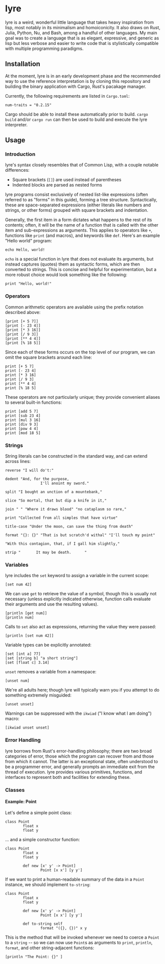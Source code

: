 # lyre

lyre is a weird, wonderful little language that takes heavy inspiration from
lisp, most notably in its minimalism and homoiconicity. It also draws on Rust,
Julia, Python, Nu, and Bash, among a handful of other languages. My main goal
was to create a language that is as elegant, expressive, and generic as lisp
but less verbose and easier to write code that is stylistically compatible with
multiple programming paradigms.

## Installation

At the moment, lyre is in an early development phase and the recommended way to
use the reference interpretation is by cloning this repository and building the
binary application with Cargo, Rust's pacakage manager.

Currently, the following requirements are listed in `Cargo.toml`:

```
num-traits = "0.2.15"
```

Cargo should be able to install these automatically prior to build. `cargo
build` and/or `cargo run` can then be used to build and execute the lyre
interpreter.

## Usage

### Introduction

lyre's syntax closely resembles that of Common Lisp, with a couple notable
differences:

- Square brackets (`[]`) are used instead of parentheses
- Indented blocks are parsed as nested forms

lyre programs consist exclusively of nested list-like expressions (often
referred to as "forms" in this guide), forming a tree structure. Syntactically,
these are space-separated expressions (either literals like numbers and
strings, or other forms) grouped with square brackets and indentation.

Generally, the first item in a form dictates what happens to the rest of its
contents; often, it will be the name of a function that is called with the
other item and sub-expressions as arguments. This applies to operators like
`+`, functions like `print` (and macros), and keywords like `def`. Here's an
example "Hello world" program:

```
echo Hello, world!
```

`echo` is a special function in lyre that does not evaluate its arguments, but
instead captures (quotes) them as syntactic forms, which are then converted to
strings. This is concise and helpful for experimentation, but a more robust
choice would look something like the following:

```
print "Hello, world!"
```

### Operators

Common arithmetic operators are available using the prefix notation described
above:

```
[print [+ 5 7]]
[print [- 23 4]]
[print [* 3 16]]
[print [/ 9 3]]
[print [** 4 4]]
[print [% 18 5]]
```

Since each of these forms occurs on the top level of our program, we can omit
the square brackets around each line:

```
print [+ 5 7]
print [- 23 4]
print [* 3 16]
print [/ 9 3]
print [** 4 4]
print [% 18 5]
```

These operators are not particularly unique; they provide convenient aliases to
several built-in functions:

```
print [add 5 7]
print [sub 23 4]
print [mul 3 16]
print [div 9 3]
print [pow 4 4]
print [mod 18 5]
```

### Strings

String literals can be constructed in the standard way, and can extend across
lines:

```
reverse "I will do't:"

dedent "And, for the purpose,
				I'll anoint my sword."

split "I bought an unction of a mountebank,"

slice "So mortal, that but dip a knife in it,"

join " " "Where it draws blood" "no cataplasm so rare,"

print "Collected from all simples that have virtue"

title-case "Under the moon, can save the thing from death"

format "{}: {}" "That is but scratch'd withal" "I'll touch my point"

"With this contagion, that, if I gall him slightly,"

strip "       It may be death.      "
```

### Variables

lyre includes the `set` keyword to assign a variable in the current scope:

```
[set num 42]
```

We can use `get` to retrieve the value of a symbol, though this is usually not
necessary (unless explicitly indicated otherwise, function calls evaluate their
arguments and use the resulting values).

```
[println [get num]]
[println num]
```

Calls to `set` also act as expressions, returning the value they were passed:

```
[println [set num 42]]
```

Variable types can be explicitly annotated:

```
[set [int a] 77]
[set [string b] "a short string"]
[set [float c] 3.14]
```

`unset` removes a variable from a namespace:

```
[unset num]
```

We're all adults here; though lyre will typically warn you if you attempt to do
something extremely misguided:

```
[unset unset]
```

Warnings can be suppressed with the `ikwiad` ("I know what I am doing") macro:

```
[ikwiad unset unset]
```

### Error Handling

lyre borrows from Rust's error-handling philosophy; there are two broad
categories of error, those which the program can recover from and those from
which it cannot. The latter is an exceptional state, often understood to be a
programmer error, and generally prompts an immediate exit from the thread of
execution. lyre provides various primitives, functions, and interfaces to
represent both and facilities for extending these.

### Classes

#### Example: Point

Let's define a simple point class:

```
class Point
		float x
		float y
```

... and a simple constructor function:

```
class Point
		float x
		float y

		def new [x' y' -> Point]
				Point [x x'] [y y']
```


If we want to print a human-readable summary of the data in a `Point` instance,
we should implement `to-string`:

```
class Point
		float x
		float y

		def new [x' y' -> Point]
				Point [x x'] [y y']

		def to-string self
				format "({}, {})" x y
```

This is the method that will be invoked whenever we need to coerce a `Point` to
a `string` -- so we can now use `Point`s as arguments to `print`, `println`,
`format`, and other string-adjacent functions:

```
[println "The Point: {}" ]
```
